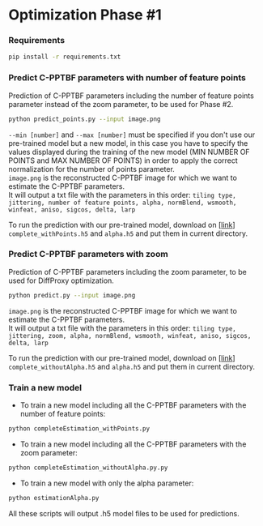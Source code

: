 # Optimization Phase #1 

### Requirements
```bash 
pip install -r requirements.txt
```

### Predict C-PPTBF parameters with number of feature points
Prediction of C-PPTBF parameters including the number of feature points parameter instead of the zoom parameter, to be used for Phase #2.

```bash 
python predict_points.py --input image.png
```

`--min [number]` and `--max [number]` must be specified if you don't use our pre-trained model but a new model, in this case you have to specify the values displayed during the training of the new model (MIN NUMBER OF POINTS and MAX NUMBER OF POINTS) in order to apply the correct normalization for the number of points parameter.   
`image.png` is the reconstructed C-PPTBF image for which we want to estimate the C-PPTBF parameters.   
It will output a txt file with the parameters in this order: `tiling type, jittering, number of feature points, alpha, normBlend, wsmooth, winfeat, aniso, sigcos, delta, larp`

To run the prediction with our pre-trained model, download on [[link](https://seafile.unistra.fr/d/4c57922791fc406581f3/)] `complete_withPoints.h5` and `alpha.h5` and put them in current directory.

### Predict C-PPTBF parameters with zoom
Prediction of C-PPTBF parameters including the zoom parameter, to be used for DiffProxy optimization.

```bash 
python predict.py --input image.png
```

`image.png` is the reconstructed C-PPTBF image for which we want to estimate the C-PPTBF parameters.   
It will output a txt file with the parameters in this order: `tiling type, jittering, zoom, alpha, normBlend, wsmooth, winfeat, aniso, sigcos, delta, larp`

To run the prediction with our pre-trained model, download on [[link](https://seafile.unistra.fr/d/4c57922791fc406581f3/)] `complete_withoutAlpha.h5` and `alpha.h5` and put them in current directory.

### Train a new model 

- To train a new model including all the C-PPTBF parameters with the number of feature points:

```bash 
python completeEstimation_withPoints.py
```

- To train a new model including all the C-PPTBF parameters with the zoom parameter:

```bash 
python completeEstimation_withoutAlpha.py.py
```

- To train a new model with only the alpha parameter:

```bash 
python estimationAlpha.py
```

All these scripts will output .h5 model files to be used for predictions.
